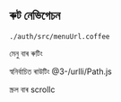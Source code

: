 ## ৰুট নেভিগেচন

`./auth/src/menuUrl.coffee`

মেনু বাৰ ৰুটিং

স্বনিৰ্বাচিত ৰাউটিং
@3-/urlli/Path.js

স্ক্ৰল বাৰ
scrollc